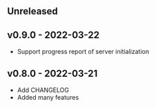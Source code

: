 ## Unreleased
## v0.9.0 - 2022-03-22

* Support progress report of server initialization

## v0.8.0 - 2022-03-21

* Add CHANGELOG
* Added many features
